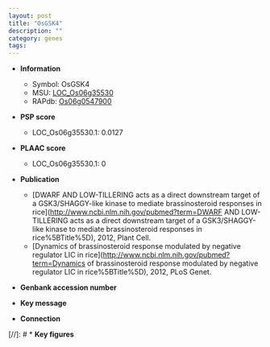 ```yaml
---
layout: post
title: "OsGSK4"
description: ""
category: genes
tags: 
---
```


* **Information**  
    + Symbol: OsGSK4  
    + MSU: [LOC_Os06g35530](http://rice.plantbiology.msu.edu/cgi-bin/ORF_infopage.cgi?orf=LOC_Os06g35530)  
    + RAPdb: [Os06g0547900](http://rapdb.dna.affrc.go.jp/viewer/gbrowse_details/irgsp1?name=Os06g0547900)  

* **PSP score**  
    + LOC_Os06g35530.1: 0.0127 

* **PLAAC score**  
    + LOC_Os06g35530.1: 0 

* **Publication**  
    + [DWARF AND LOW-TILLERING acts as a direct downstream target of a GSK3/SHAGGY-like kinase to mediate brassinosteroid responses in rice](http://www.ncbi.nlm.nih.gov/pubmed?term=DWARF AND LOW-TILLERING acts as a direct downstream target of a GSK3/SHAGGY-like kinase to mediate brassinosteroid responses in rice%5BTitle%5D), 2012, Plant Cell.
    + [Dynamics of brassinosteroid response modulated by negative regulator LIC in rice](http://www.ncbi.nlm.nih.gov/pubmed?term=Dynamics of brassinosteroid response modulated by negative regulator LIC in rice%5BTitle%5D), 2012, PLoS Genet.

* **Genbank accession number**  

* **Key message**  

* **Connection**  

[//]: # * **Key figures**  


